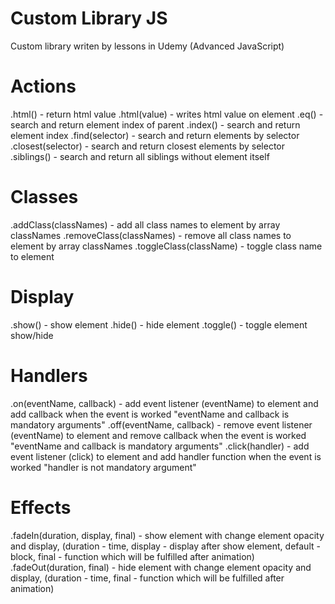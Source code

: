 # Custom Library JS
Custom library writen by lessons in Udemy (Advanced JavaScript)

# Actions
.html() - return html value
.html(value) - writes html value on element
.eq() - search and return element index of parent
.index() - search and return element index
.find(selector) - search and return elements by selector
.closest(selector) - search and return closest elements by selector
.siblings() - search and return all siblings without element itself

# Classes
.addClass(classNames) - add all class names to element by array classNames
.removeClass(classNames) - remove all class names to element by array classNames
.toggleClass(className) - toggle class name to element

# Display
.show() - show element
.hide() - hide element
.toggle() - toggle element show/hide

# Handlers
.on(eventName, callback) - add event listener (eventName) to element and add callback when the event is worked "eventName and callback is mandatory arguments"
.off(eventName, callback) - remove event listener (eventName) to element and remove callback when the event is worked "eventName and callback is mandatory arguments"
.click(handler) - add event listener (click) to element and add handler function when the event is worked "handler is not mandatory argument"

# Effects
.fadeIn(duration, display, final) - show element with change element opacity and display, (duration - time, display - display after show element, default - block, final - function which will be fulfilled after animation)
.fadeOut(duration, final) - hide element with change element opacity and display, (duration - time, final - function which will be fulfilled after animation)